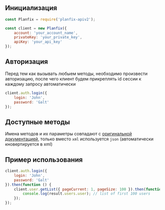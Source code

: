 ## Инициализация

```js
const Planfix = require('planfix-apiv2');

const client = new Planfix({
	account: 'your_account_name',
	privateKey: 'your_private_key',
	apiKey: 'your_api_key'
});
```

## Авторизация

Перед тем как вызывать любыем методы, необходимо произвести авторизацию, после чего клиент будем прикреплять id сессии к каждому запросу автоматически

```js
client.auth.login({
	login: 'John',
	password: 'Galt'
});
```

## Доступные методы

Имена методов и их параметры совпадают с [оригинальной документацией](https://planfix.ru/docs/%D0%A1%D0%BF%D0%B8%D1%81%D0%BE%D0%BA_%D1%84%D1%83%D0%BD%D0%BA%D1%86%D0%B8%D0%B9), только вместо `xml` используется `json` (автоматически кновертируется в xml)

## Пример использования

```js
client.auth.login({
	login: 'John',
	password: 'Galt'
}).then(function () {
	client.user.getList({ pageCurrent: 1, pageSize: 100 }).then(function (result) {
		console.log(result.users.user); // list of first 100 users
	});
});
```
